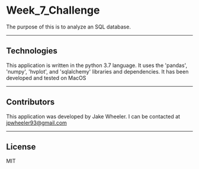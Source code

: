 # Week_7_Challenge
The purpose of this is to analyze an SQL database.

---

## Technologies

This application is written in the python 3.7 language. It uses the 'pandas', 'numpy', 'hvplot', and 'sqlalchemy' libraries and dependencies. It has been developed and tested on MacOS

---

## Contributors

This application was developed by Jake Wheeler. I can be contacted at jpwheeler93@gmail.com


---

## License

MIT